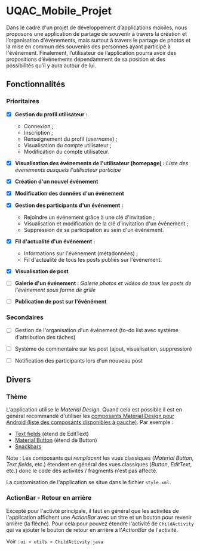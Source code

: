 # UQAC_Mobile_Projet

Dans le cadre d'un projet de développement d’applications mobiles, nous proposons une application de partage de souvenir à travers la création et l’organisation d'événements, mais surtout à travers le partage de photos et la mise en commun des souvenirs des personnes ayant participé à l'événement. Finalement, l’utilisateur de l’application pourra avoir des propositions d’événements dépendamment de sa position et des possibilités qu’il y aura autour de lui. 

## Fonctionnalités

### Prioritaires
- [x] **Gestion du profil utilisateur :** 
    - Connexion ; 
    - Inscription ; 
    - Renseignement du profil (*username*) ; 
    - Visualisation du compte utilisateur ; 
    - Modification du compte utilisateur.
- [x] **Visualisation des événements de l'utilisateur (homepage) :** *Liste des événements auxquels l'utilisateur participe*
- [x] **Création d'un nouvel événement**
- [x] **Modification des données d'un événement**
- [x] **Gestion des participants d'un événement :** 
    - Rejoindre un événement grâce à une clé d'invitation ; 
    - Visualisation et modification de la clé d'invitation d'un événement ; 
    - Suppression de sa participation au sein d'un événement.
- [x] **Fil d'actualité d'un événement :** 
    - Informations sur l'événement (métadonnées) ; 
    - Fil d'actualité de tous les posts publiés sur l'événement.
- [x] **Visualisation de post**
- [ ] **Galerie d'un événement :** *Galerie photos et vidéos de tous les posts de l'événement sous forme de grille*
- [ ] **Publication de post sur l'événément**


### Secondaires
- [ ] Gestion de l'organisation d'un événement (to-do list avec système d'attribution des tâches)
- [ ] Système de commentaire sur les post (ajout, visualisation, suppression)
- [ ] Notification des participants lors d'un nouveau post


## Divers

### Thème
L'application utilise le *Material Design*. Quand cela est possible il est en général recommandé d'utiliser les [composants Material Design pour Android (liste des composants disponibles à gauche)](https://material.io/develop/android/). Par exemple :
- [Text fields](https://material.io/develop/android/components/text-input-layout/) (étend de EditText)
- [Material Button](https://material.io/develop/android/components/material-button/) (étend de Button)
- [Snackbars](https://material.io/develop/android/components/snackbar/)

Note : Les composants qui *remplacent* les vues classiques (*Material Button*, *Text fields*, etc.) étendent en général des vues classiques (*Button*, *EditText*, etc.) donc le code des activités / fragments n'est pas affecté.

La customisation de l'application se situe dans le fichier `style.xml`.


### ActionBar - Retour en arrière
Excepté pour l'activté principale, il faut en général que les activités de l'application affichent une *ActionBar* avec un titre et un bouton pour revenir arrière (la flèche). Pour cela pour pouvez étendre l'activité de `ChildActivity` qui va ajouter le bouton de retour en arrière à l'*ActionBar* de l'activité. 

Voir : `ui > utils > ChildActivity.java`
